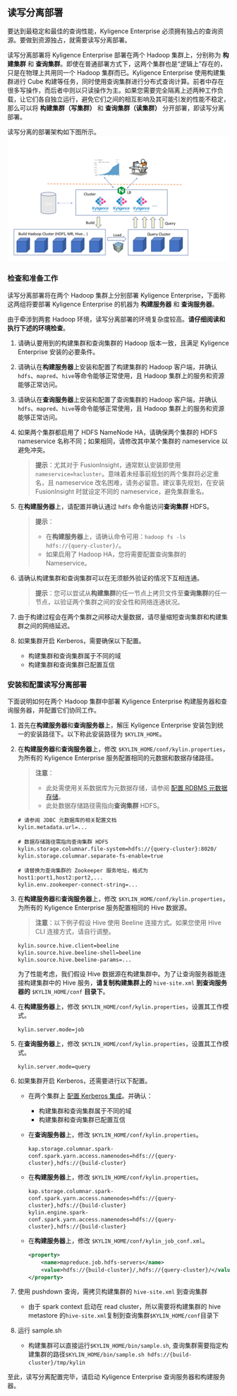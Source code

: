 ## 读写分离部署


要达到最稳定和最佳的查询性能，Kyligence Enterprise 必须拥有独占的查询资源。要做到资源独占，就需要读写分离部署。

读写分离部署将 Kyligence Enterprise 部署在两个 Hadoop 集群上，分别称为 **构建集群** 和 **查询集群**。即使在普通部署方式下，这两个集群也是“逻辑上”存在的，只是在物理上共用同一个 Hadoop 集群而已。Kyligence Enterprise 使用构建集群进行 Cube 构建等任务，同时使用查询集群进行分布式查询计算。前者中存在很多写操作，而后者中则以只读操作为主。如果您需要完全隔离上述两种工作负载，让它们各自独立运行，避免它们之间的相互影响及其可能引发的性能不稳定，那么可以将 **构建集群（写集群）** 和 **查询集群（读集群）** 分开部署，即读写分离部署。

读写分离的部署架构如下图所示。
![](images/rw.png)

### 检查和准备工作

读写分离部署将在两个 Hadoop 集群上分别部署 Kyligence Enterprise，下面称这两组将要部署 Kyligence Enterprise 的机器为 **构建服务器** 和 **查询服务器**。

由于牵涉到两套 Hadoop 环境，读写分离部署的环境复杂度较高。**请仔细阅读和执行下述的环境检查**。

1. 请确认要用到的构建集群和查询集群的 Hadoop 版本一致，且满足 Kyligence Enterprise 安装的必要条件。

2. 请确认在**构建服务器**上安装和配置了构建集群的 Hadoop 客户端，并确认`hdfs`、`mapred`、`hive`等命令能够正常使用，且 Hadoop 集群上的服务和资源能够正常访问。

3. 请确认在**查询服务器**上安装和配置了查询集群的 Hadoop 客户端，并确认`hdfs`、`mapred`、`hive`等命令能够正常使用，且 Hadoop 集群上的服务和资源能够正常访问。

4. 如果两个集群都启用了 HDFS NameNode HA，请确保两个集群的 HDFS nameservice 名称不同；如果相同，请修改其中某个集群的 nameservice 以避免冲突。

   > **提示**：尤其对于 FusionInsight，通常默认安装即使用 `nameservice=hacluster`。意味着未经事前规划的两个集群将必定重名，且 nameservice 改名困难，请务必留意。建议事先规划，在安装 FusionInsight 时就设定不同的 nameservice，避免集群重名。

6. 在**构建服务器**上，请配置并确认通过 `hdfs` 命令能访问**查询集群** HDFS。

   > **提示**：
   > - 在**构建服务器**上，请确认命令可用：`hadoop fs -ls hdfs://{query-cluster}/`。
   > - 如果启用了 Hadoop HA，您将需要配置查询集群的 Nameservice。

7. 请确认构建集群和查询集群可以在无须额外验证的情况下互相连通。

   > **提示**：您可以尝试从**构建集群**的任一节点上拷贝文件至**查询集群**的任一节点，以验证两个集群之间的安全性和网络连通状况。

8. 由于构建过程会在两个集群之间移动大量数据，请尽量缩短查询集群和构建集群之间的网络延迟。

9. 如果集群开启 Kerberos，需要确保以下配置。
   - 构建集群和查询集群属于不同的域
   - 构建集群和查询集群已配置互信

### 安装和配置读写分离部署

下面说明如何在两个 Hadoop 集群中部署 Kyligence Enterprise 构建服务器和查询服务器，并配置它们协同工作。

1. 首先在**构建服务器**和**查询服务器**上，解压 Kyligence Enterprise 安装包到统一的安装路径下。以下称此安装路径为 `$KYLIN_HOME`。

2. 在**构建服务器**和**查询服务器**上，修改 `$KYLIN_HOME/conf/kylin.properties`，为所有的 Kyligence Enterprise 服务配置相同的元数据和数据存储路径。

   > **注意**：
   >  - 此处需使用关系数据库为元数据存储，请参阅 [配置 RDBMS 元数据存储](../rdbms_metastore/)。
   >  - 此处数据存储路径需指向**查询集群** HDFS。

   ```properties
   # 请参阅 JDBC 元数据库的相关配置文档
   kylin.metadata.url=...
   
   # 数据存储路径需指向查询集群 HDFS
   kylin.storage.columnar.file-system=hdfs://{query-cluster}:8020/
   kylin.storage.columnar.separate-fs-enable=true
   
   # 请替换为查询集群的 Zookeeper 服务地址，格式为 host1:port1,host2:port2,...
   kylin.env.zookeeper-connect-string=...
   ```

3. 在**构建服务器**和**查询服务器**上，修改 `$KYLIN_HOME/conf/kylin.properties`，为所有的 Kyligence Enterprise 服务配置相同的 Hive 数据源。

   > **注意**：以下例子假设 Hive 使用 Beeline 连接方式。如果您使用 Hive CLI 连接方式，请自行调整。

   ```properties
   kylin.source.hive.client=beeline
   kylin.source.hive.beeline-shell=beeline
   kylin.source.hive.beeline-params=...
   ```
   为了性能考虑，我们假设 Hive 数据源在构建集群中。为了让查询服务器能连接构建集群中的 Hive 服务，**请复制构建集群上的** `hive-site.xml` **到查询服务器的** `$KYLIN_HOME/conf` **目录下**。

4. 在**构建服务器**上，修改 `$KYLIN_HOME/conf/kylin.properties`，设置其工作模式。

   ```properties
   kylin.server.mode=job
   ```

5. 在**查询服务器**上，修改 `$KYLIN_HOME/conf/kylin.properties`，设置其工作模式。

   ```properties
   kylin.server.mode=query
   ```

6. 如果集群开启 Kerberos，还需要进行以下配置。

   - 在两个集群上 [配置 Kerberos 集成](../../security/kerberos.cn.md)。并确认：
     - 构建集群和查询集群属于不同的域
     - 构建集群和查询集群已配置互信

   - 在**查询服务器**上，修改 `$KYLIN_HOME/conf/kylin.properties`。
     ```properties
     kap.storage.columnar.spark-conf.spark.yarn.access.namenodes=hdfs://{query-cluster},hdfs://{build-cluster}
     ```

   - 在**构建服务器**上，修改 `$KYLIN_HOME/conf/kylin.properties`。
     ```properties
     kap.storage.columnar.spark-conf.spark.yarn.access.namenodes=hdfs://{query-cluster},hdfs://{build-cluster}
     kylin.engine.spark-conf.spark.yarn.access.namenodes=hdfs://{query-cluster},hdfs://{build-cluster}
     ```

   - 在**构建服务器**上，修改 `$KYLIN_HOME/conf/kylin_job_conf.xml`。
     ```xml
     <property>
         <name>mapreduce.job.hdfs-servers</name>
         <value>hdfs://{build-cluster}/,hdfs://{query-cluster}/</value>
     </property>
     ```
7. 使用 pushdown 查询，需拷贝构建集群的 `hive-site.xml` 到查询集群

   - 由于 spark context 启动在 read cluster，所以需要将构建集群的 hive metastore 的`hive-site.xml`复制到查询集群`$KYLIN_HOME/conf`目录下
8. 运行 sample.sh

   - 构建集群可以直接运行`$KYLIN_HOME/bin/sample.sh`, 查询集群需要指定构建集群的路径`$KYLIN_HOME/bin/sample.sh hdfs://{build-cluster}/tmp/kylin`

至此，读写分离配置完毕，请启动 Kyligence Enterprise 查询服务器和构建服务器。
